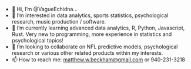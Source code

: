 - 👋 Hi, I’m @VagueEchidna...
- 👀 I’m interested in data analytics, sports statistics, psychological research, music production / software.
- 🌱 I’m currently learning advanced data analytics, R, Python, Javascript, Rust. Very new to programming, more experience in statistics and psychological topics!
- 💞️ I’m looking to collaborate on NFL predictive models, psychological research or various other related products within my interests. 
- 📫 How to reach me: matthew.w.beckham@gmail.com or 940-231-3218

<!---
VagueEchidna/VagueEchidna is a ✨ special ✨ repository because its `README.md` (this file) appears on your GitHub profile.
You can click the Preview link to take a look at your changes.
--->
